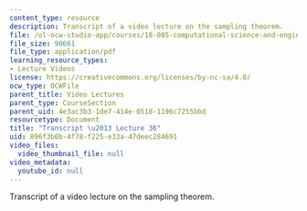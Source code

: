 ```yaml
---
content_type: resource
description: Transcript of a video lecture on the sampling theorem.
file: /ol-ocw-studio-app/courses/18-085-computational-science-and-engineering-i-fall-2008/896f3b0b4f78f225e33a47deec284691_18-085F08-L36.pdf
file_size: 90661
file_type: application/pdf
learning_resource_types:
- Lecture Videos
license: https://creativecommons.org/licenses/by-nc-sa/4.0/
ocw_type: OCWFile
parent_title: Video Lectures
parent_type: CourseSection
parent_uid: 4e3ac3b3-1de7-414e-0518-1196c7255bbd
resourcetype: Document
title: "Transcript \u2013 Lecture 36"
uid: 896f3b0b-4f78-f225-e33a-47deec284691
video_files:
  video_thumbnail_file: null
video_metadata:
  youtube_id: null
---
```

Transcript of a video lecture on the sampling theorem.